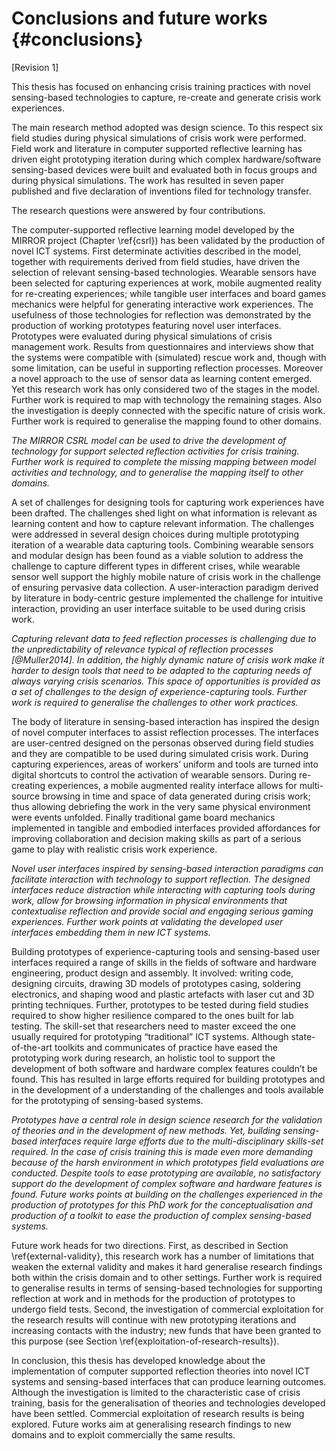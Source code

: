 
# Conclusions and future works {#conclusions}

[Revision 1]


This thesis has focused on enhancing crisis training practices with novel sensing-based technologies to capture, re-create and generate crisis work experiences. 

The main research method adopted was design science. To this respect six field studies during physical simulations of crisis work were performed. Field work and literature in computer supported reflective learning has driven eight prototyping iteration during which complex hardware/software sensing-based devices were built and evaluated both in focus groups and during physical simulations. The work has resulted in seven paper published and five declaration of inventions filed for technology transfer.

The research questions were answered by four contributions.

The computer-supported reflective learning model developed by the MIRROR project (Chapter \ref{csrl}) has been validated by the production of novel ICT systems. First determinate activities described in the model, together with requirements derived from field studies, have driven the selection of relevant sensing-based technologies. Wearable sensors have been selected for capturing experiences at work, mobile augmented reality for re-creating experiences; while tangible user interfaces and board games mechanics were helpful for generating interactive work experiences. The usefulness of those technologies for reflection was demonstrated by the production of working prototypes featuring novel user interfaces. Prototypes were evaluated during physical simulations of crisis management work. Results from questionnaires and interviews show that the systems were compatible with (simulated) rescue work and, though with some limitation, can be useful in supporting reflection processes. Moreover a novel approach to the use of sensor data as learning content emerged. Yet this research work has only considered two of the stages in the model. Further work is required to map with technology the remaining stages. Also the investigation is deeply connected with the specific nature of crisis work. Further work is required to generalise the mapping found to other domains.

*The MIRROR CSRL model can be used to drive the development of technology for support selected reflection activities for crisis training. Further work is required to complete the missing mapping between model activities and technology, and to generalise the mapping itself to other domains.*

A set of challenges for designing tools for capturing work experiences have been drafted. The challenges shed light on what information is relevant as learning content and how to capture relevant information. The challenges were addressed in several design choices during multiple prototyping iteration of a wearable data capturing tools. Combining wearable sensors and modular design has been found as a viable solution to address the challenge to capture different types in different crises, while wearable sensor well support the highly mobile nature of crisis work in the challenge of ensuring pervasive data collection. A user-interaction paradigm derived by literature in body-centric gesture implemented the challenge for intuitive interaction, providing an user interface suitable to be used during crisis work.  

*Capturing relevant data to feed reflection processes is challenging due to the unpredictability of relevance typical of reflection processes [@Muller2014]. In addition, the highly dynamic nature of crisis work make it harder to design tools that need to be adapted to the capturing needs of always varying crisis scenarios. This space of opportunities is provided as a set of challenges to the design of experience-capturing tools. Further work is required to generalise the challenges to other work practices.*

The body of literature in sensing-based interaction has inspired the design of novel computer interfaces to assist reflection processes. The interfaces are user-centred designed on the personas observed during field studies and they are compatible to be used during simulated crisis work. During capturing experiences, areas of workers’ uniform and tools are turned into digital shortcuts to control the activation of wearable sensors. During re-creating experiences, a mobile augmented reality interface allows for multi-source browsing in time and space of data generated during crisis work; thus allowing debriefing the work in the very same physical environment were events unfolded. Finally traditional game board mechanics implemented in tangible and embodied interfaces provided affordances for improving collaboration and decision making skills as part of a serious game to play with realistic crisis work experience.

*Novel user interfaces inspired by sensing-based interaction paradigms can facilitate interaction with technology to support reflection. The designed interfaces reduce distraction while interacting with capturing tools during work, allow for browsing information in physical environments that contextualise reflection and provide social and engaging serious gaming experiences. Further work points at validating the developed user interfaces embedding them in new ICT systems.*

Building prototypes of experience-capturing tools and sensing-based user interfaces required a range of skills in the fields of software and hardware engineering, product design and assembly. It involved: writing code, designing circuits, drawing 3D models of prototypes casing, soldering electronics, and shaping wood and plastic artefacts with laser cut and 3D printing techniques. Further, prototypes to be tested during field studies required to show higher resilience compared to the ones built for lab testing. The skill-set that researchers need to master exceed the one usually required for prototyping “traditional” ICT systems. Although state-of-the-art toolkits and communicates of practice have eased the prototyping work during research, an holistic tool to support the development of both software and hardware complex features couldn’t be found. This has resulted in large efforts required for building prototypes and in the development of a understanding of the challenges and tools available for the  prototyping of sensing-based systems.   

*Prototypes have a central role in design science research for the validation of theories and in the development of new methods. Yet, building sensing-based interfaces require large efforts due to the multi-disciplinary skills-set required. In the case of crisis training this is made even more demanding because of the harsh environment in which prototypes field evaluations are conducted. Despite tools to ease prototyping are available, no satisfactory support do the development of complex software and hardware features is found. Future works points at building on the challenges experienced in the production of prototypes for this PhD work for the conceptualisation and production of a toolkit to ease the production of complex sensing-based systems.*

Future work heads for two directions. First, as described in Section \ref{external-validity}, this research work has a number of limitations that weaken the external validity and makes it hard generalise research findings both within the crisis domain and to other settings. Further work is required to generalise results in terms of sensing-based technologies for supporting reflection at work and in methods for the production of prototypes to undergo field tests. Second, the investigation of commercial exploitation for the research results will continue with new prototyping iterations and increasing contacts with the industry; new funds that have been granted to this purpose (see Section \ref{exploitation-of-research-results}).

In conclusion, this thesis has developed knowledge about the implementation of computer supported reflection theories into novel ICT systems and sensing-based interfaces that can produce learning outcomes. Although the investigation is limited to the characteristic case of crisis training, basis for the generalisation of theories and technologies developed have been settled. Commercial exploitation of research results is being explored. Future works aim at generalising research findings to new domains and to exploit commercially the same results.  

